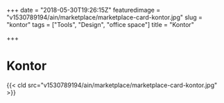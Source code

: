 +++
date = "2018-05-30T19:26:15Z"
featuredimage = "v1530789194/ain/marketplace/marketplace-card-kontor.jpg"
slug = "kontor"
tags = ["Tools", "Design", "office space"]
title = "Kontor"

+++
# Kontor

{{< cld src="v1530789194/ain/marketplace/marketplace-card-kontor.jpg" >}}